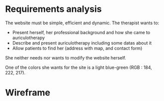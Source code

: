 # Requirements analysis

The website must be simple, efficient and dynamic. 
The therapist wants to:
- Present herself, her professional background and how she came to auriculotherapy
- Describe and present auriculotherapy including some datas about it
- Allow patients to find her (address with map, and contact form)

She neither needs nor wants to modify the website herself.

One of the colors she wants for the site is a light blue-green (RGB : 184, 222, 217).

# Wireframe
